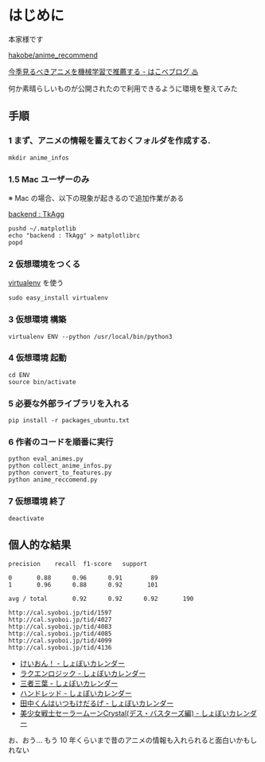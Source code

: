# はじめに

本家様です

[hakobe/anime_recommend](https://github.com/hakobe/anime_recommend)

[今季見るべきアニメを機械学習で推薦する - はこべブログ ♨](http://hakobe932.hatenablog.com/entry/2016/04/15/142756)

何か素晴らしいものが公開されたので利用できるように環境を整えてみた

## 手順

### 1 まず、アニメの情報を蓄えておくフォルダを作成する.

```
mkdir anime_infos
```

### 1.5 Mac ユーザーのみ

※ Mac の場合、以下の現象が起きるので追加作業がある

[backend : TkAgg](http://qiita.com/katryo/items/918667f28301fdec89ba)

```
pushd ~/.matplotlib
echo "backend : TkAgg" > matplotlibrc
popd
```

### 2 仮想環境をつくる

[virtualenv](https://virtualenv.pypa.io/en/latest/) を使う

```
sudo easy_install virtualenv
```

### 3 仮想環境 構築

```
virtualenv ENV --python /usr/local/bin/python3
```

### 4 仮想環境 起動

```
cd ENV
source bin/activate
```

### 5 必要な外部ライブラリを入れる

```
pip install -r packages_ubuntu.txt
```

### 6 作者のコードを順番に実行

```
python eval_animes.py
python collect_anime_infos.py
python convert_to_features.py
python anime_reccomend.py
```

### 7 仮想環境 終了

```
deactivate
```

## 個人的な結果

```
precision    recall  f1-score   support

0       0.88      0.96      0.91        89
1       0.96      0.88      0.92       101

avg / total       0.92      0.92      0.92       190

http://cal.syoboi.jp/tid/1597
http://cal.syoboi.jp/tid/4027
http://cal.syoboi.jp/tid/4083
http://cal.syoboi.jp/tid/4085
http://cal.syoboi.jp/tid/4099
http://cal.syoboi.jp/tid/4136
```

- [けいおん！ - しょぼいカレンダー](http://cal.syoboi.jp/tid/1597)
- [ラクエンロジック - しょぼいカレンダー](http://cal.syoboi.jp/tid/4027)
- [三者三葉 - しょぼいカレンダー](http://cal.syoboi.jp/tid/4083)
- [ハンドレッド - しょぼいカレンダー](http://cal.syoboi.jp/tid/4085)
- [田中くんはいつもけだるげ - しょぼいカレンダー](http://cal.syoboi.jp/tid/4099)
- [美少女戦士セーラームーンCrystal(デス・バスターズ編) - しょぼいカレンダー](http://cal.syoboi.jp/tid/4136)

お、おう…
もう 10 年くらいまで昔のアニメの情報も入れられると面白いかもしれない

